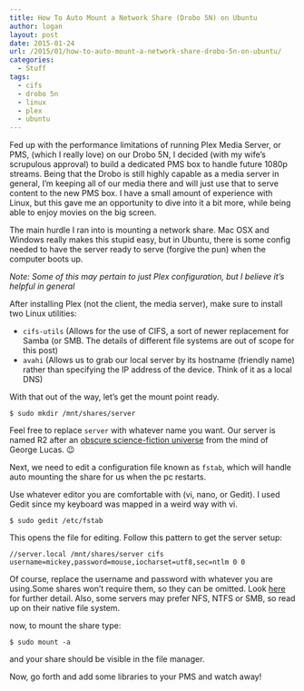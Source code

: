 ```yaml
---
title: How To Auto Mount a Network Share (Drobo 5N) on Ubuntu
author: logan
layout: post
date: 2015-01-24
url: /2015/01/how-to-auto-mount-a-network-share-drobo-5n-on-ubuntu/
categories:
  - Stuff
tags:
  - cifs
  - drobo 5n
  - linux
  - plex
  - ubuntu
---
```

Fed up with the performance limitations of running Plex Media Server, or PMS, (which I really love) on our Drobo 5N, I decided (with my wife&#8217;s scrupulous approval) to build a dedicated PMS box to handle future 1080p streams. Being that the Drobo is still highly capable as a media server in general, I&#8217;m keeping all of our media there and will just use that to serve content to the new PMS box. I have a small amount of experience with Linux, but this gave me an opportunity to dive into it a bit more, while being able to enjoy movies on the big screen.

The main hurdle I ran into is mounting a network share. Mac OSX and Windows really makes this stupid easy, but in Ubuntu, there is some config needed to have the server ready to serve (forgive the pun) when the computer boots up.

_Note: Some of this may pertain to just Plex configuration, but I believe it&#8217;s helpful in general_

After installing Plex (not the client, the media server), make sure to install two Linux utilities:

  * `cifs-utils` (Allows for the use of CIFS, a sort of newer replacement for Samba (or SMB. The details of different file systems are out of scope for this post)
  * `avahi` (Allows us to grab our local server by its hostname (friendly name) rather than specifying the IP address of the device. Think of it as a local DNS)

With that out of the way, let&#8217;s get the mount point ready.

```
$ sudo mkdir /mnt/shares/server
```

Feel free to replace `server` with whatever name you want. Our server is named R2 after an [obscure science-fiction universe][1] from the mind of George Lucas. 😉

Next, we need to edit a configuration file known as `fstab`, which will handle auto mounting the share for us when the pc restarts.

Use whatever editor you are comfortable with (vi, nano, or Gedit). I used Gedit since my keyboard was mapped in a weird way with vi.

```
$ sudo gedit /etc/fstab
```

This opens the file for editing. Follow this pattern to get the server setup:

```
//server.local /mnt/shares/server cifs username=mickey,password=mouse,iocharset=utf8,sec=ntlm 0 0
```

Of course, replace the username and password with whatever you are using.Some shares won&#8217;t require them, so they can be omitted. Look [here][2] for further detail. Also, some servers may prefer NFS, NTFS or SMB, so read up on their native file system.

now, to mount the share type:

```
$ sudo mount -a
```

and your share should be visible in the file manager.

Now, go forth and add some libraries to your PMS and watch away!

 [1]: http://en.wikipedia.org/wiki/Star_Wars "Star Wars"
 [2]: https://wiki.ubuntu.com/MountWindowsSharesPermanently
